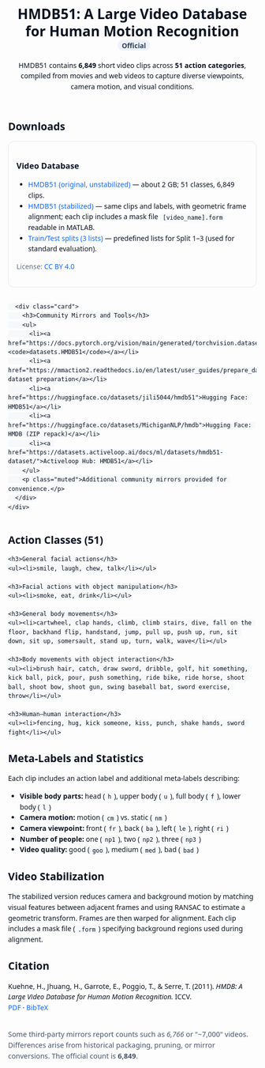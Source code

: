 <!doctype html>
<html lang="en">
<head>
  <meta charset="utf-8" />
  <title>HMDB51: Human Motion Database</title>
  <meta name="viewport" content="width=device-width, initial-scale=1" />
  <style>
    :root { --ink:#0b1220; --muted:#6b7280; --border:#e5e7eb; --pill:#eef2ff; --link:#0b66ff; }
    body { font-family: system-ui, -apple-system, Segoe UI, Roboto, Helvetica, Arial, sans-serif; line-height:1.55; color:var(--ink); margin:2rem; }
    h1, h2, h3 { line-height:1.25; }
    .pill { display:inline-block; padding:.15rem .55rem; border-radius:999px; background:var(--pill); color:#334155; font-size:.85rem; margin-left:.4rem; }
    a { color:var(--link); text-decoration:none; }
    a:hover { text-decoration:underline; }
    .cards { display:grid; grid-template-columns: repeat(auto-fit, minmax(280px,1fr)); gap:1rem; }
    .card { border:1px solid var(--border); border-radius:12px; padding:1rem; }
    .muted { color:var(--muted); }
    ul { margin-top:.5rem; }
    code { background:#f6f8fa; padding:.1rem .35rem; border-radius:4px; }
    footer { margin-top:2rem; font-size:.9rem; color:#475569; }
  </style>
</head>
<body>

  <header>
    <h1>HMDB51: A Large Video Database for Human Motion Recognition <span class="pill">Official</span></h1>
    <p>HMDB51 contains <strong>6,849</strong> short video clips across <strong>51 action categories</strong>, compiled from movies and web videos to capture diverse viewpoints, camera motion, and visual conditions.</p>
  </header>

  <section id="downloads">
    <h2>Downloads</h2>
    <div class="cards">
      <div class="card">
        <h3>Video Database</h3>
        <ul>
          <li><a href="https://drive.google.com/uc?export=download&id=17anw5Oxp7lmp9cMwXPOyOpL5olDLmPpj">HMDB51 (original, unstabilized)</a> — about 2 GB; 51 classes, 6,849 clips.</li>
          <li><a href="https://drive.google.com/uc?export=download&id=1TyCwgNSzms7VU6-Mc64RTgwd8Zd9ynxy">HMDB51 (stabilized)</a> — same clips and labels, with geometric frame alignment; each clip includes a mask file <code>[video_name].form</code> readable in MATLAB.</li>
          <li><a href="https://drive.google.com/uc?export=download&id=1NQxJWJSYWefyNS-LFYCenFih4gRDUPCX">Train/Test splits (3 lists)</a> — predefined lists for Split 1–3 (used for standard evaluation).</li>
        </ul>
        <p class="muted">License: <a href="https://creativecommons.org/licenses/by/4.0/">CC BY 4.0</a></p>
      </div>

      <div class="card">
        <h3>Community Mirrors and Tools</h3>
        <ul>
          <li><a href="https://docs.pytorch.org/vision/main/generated/torchvision.datasets.HMDB51.html">Torchvision: <code>datasets.HMDB51</code></a></li>
          <li><a href="https://mmaction2.readthedocs.io/en/latest/user_guides/prepare_dataset.html">MMAction2: dataset preparation</a></li>
          <li><a href="https://huggingface.co/datasets/jili5044/hmdb51">Hugging Face: HMDB51</a></li>
          <li><a href="https://huggingface.co/datasets/MichiganNLP/hmdb">Hugging Face: HMDB (ZIP repack)</a></li>
          <li><a href="https://datasets.activeloop.ai/docs/ml/datasets/hmdb51-dataset/">Activeloop Hub: HMDB51</a></li>
        </ul>
        <p class="muted">Additional community mirrors provided for convenience.</p>
      </div>
    </div>
  </section>

  <section id="classes">
    <h2>Action Classes (51)</h2>

    <h3>General facial actions</h3>
    <ul><li>smile, laugh, chew, talk</li></ul>

    <h3>Facial actions with object manipulation</h3>
    <ul><li>smoke, eat, drink</li></ul>

    <h3>General body movements</h3>
    <ul><li>cartwheel, clap hands, climb, climb stairs, dive, fall on the floor, backhand flip, handstand, jump, pull up, push up, run, sit down, sit up, somersault, stand up, turn, walk, wave</li></ul>

    <h3>Body movements with object interaction</h3>
    <ul><li>brush hair, catch, draw sword, dribble, golf, hit something, kick ball, pick, pour, push something, ride bike, ride horse, shoot ball, shoot bow, shoot gun, swing baseball bat, sword exercise, throw</li></ul>

    <h3>Human–human interaction</h3>
    <ul><li>fencing, hug, kick someone, kiss, punch, shake hands, sword fight</li></ul>
  </section>

  <section id="meta">
    <h2>Meta-Labels and Statistics</h2>
    <p>Each clip includes an action label and additional meta-labels describing:</p>
    <ul>
      <li><strong>Visible body parts:</strong> head (<code>h</code>), upper body (<code>u</code>), full body (<code>f</code>), lower body (<code>l</code>)</li>
      <li><strong>Camera motion:</strong> motion (<code>cm</code>) vs. static (<code>nm</code>)</li>
      <li><strong>Camera viewpoint:</strong> front (<code>fr</code>), back (<code>ba</code>), left (<code>le</code>), right (<code>ri</code>)</li>
      <li><strong>Number of people:</strong> one (<code>np1</code>), two (<code>np2</code>), three (<code>np3</code>)</li>
      <li><strong>Video quality:</strong> good (<code>goo</code>), medium (<code>med</code>), bad (<code>bad</code>)</li>
    </ul>
  </section>

  <section id="stabilization">
    <h2>Video Stabilization</h2>
    <p>The stabilized version reduces camera and background motion by matching visual features between adjacent frames and using RANSAC to estimate a geometric transform. Frames are then warped for alignment. Each clip includes a mask file (<code>.form</code>) specifying background regions used during alignment.</p>
  </section>

  <section id="citation">
    <h2>Citation</h2>
    <p>Kuehne, H., Jhuang, H., Garrote, E., Poggio, T., &amp; Serre, T. (2011). <em>HMDB: A Large Video Database for Human Motion Recognition.</em> ICCV.<br>
      <a href="/papers/Kuehne_etal_ICCV2011.pdf">PDF</a> ·
      <a href="/papers/Kuehne_etal_iccv11.bib">BibTeX</a>
    </p>
  </section>

  <footer>
    <p>Some third-party mirrors report counts such as <em>6,766</em> or "~7,000" videos. Differences arise from historical packaging, pruning, or mirror conversions. The official count is <strong>6,849</strong>.</p>
  </footer>

</body>
</html>